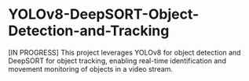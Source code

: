 # YOLOv8-DeepSORT-Object-Detection-and-Tracking
[IN PROGRESS] This project leverages YOLOv8 for object detection and DeepSORT for object tracking, enabling real-time identification and movement monitoring of objects in a video stream.

